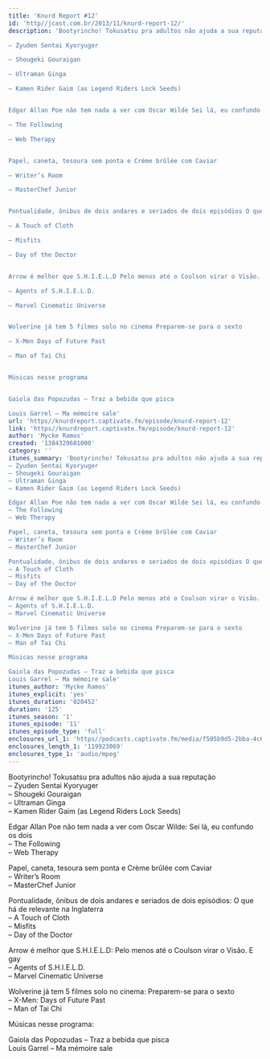 ```yaml
---
title: 'Knurd Report #12'
id: 'http//jcast.com.br/2013/11/knurd-report-12/'
description: 'Bootyrincho! Tokusatsu pra adultos não ajuda a sua reputação

– Zyuden Sentai Kyoryuger

– Shougeki Gouraigan

– Ultraman Ginga

– Kamen Rider Gaim (as Legend Riders Lock Seeds)


Edgar Allan Poe não tem nada a ver com Oscar Wilde Sei lá, eu confundo os dois

– The Following

– Web Therapy


Papel, caneta, tesoura sem ponta e Crème brûlée com Caviar

– Writer’s Room

– MasterChef Junior


Pontualidade, ônibus de dois andares e seriados de dois episódios O que há de relevante na Inglaterra

– A Touch of Cloth

– Misfits

– Day of the Doctor


Arrow é melhor que S.H.I.E.L.D Pelo menos até o Coulson virar o Visão. E gay

– Agents of S.H.I.E.L.D.

– Marvel Cinematic Universe


Wolverine já tem 5 filmes solo no cinema Preparem-se para o sexto

– X-Men Days of Future Past

– Man of Tai Chi


Músicas nesse programa


Gaiola das Popozudas – Traz a bebida que pisca

Louis Garrel – Ma mémoire sale'
url: 'https//knurdreport.captivate.fm/episode/knurd-report-12'
link: 'https//knurdreport.captivate.fm/episode/knurd-report-12'
author: 'Mycke Ramos'
created: '1384329601000'
category: ''
itunes_summary: 'Bootyrincho! Tokusatsu pra adultos não ajuda a sua reputação
– Zyuden Sentai Kyoryuger
– Shougeki Gouraigan
– Ultraman Ginga
– Kamen Rider Gaim (as Legend Riders Lock Seeds)

Edgar Allan Poe não tem nada a ver com Oscar Wilde Sei lá, eu confundo os dois
– The Following
– Web Therapy

Papel, caneta, tesoura sem ponta e Crème brûlée com Caviar
– Writer’s Room
– MasterChef Junior

Pontualidade, ônibus de dois andares e seriados de dois episódios O que há de relevante na Inglaterra
– A Touch of Cloth
– Misfits
– Day of the Doctor

Arrow é melhor que S.H.I.E.L.D Pelo menos até o Coulson virar o Visão. E gay
– Agents of S.H.I.E.L.D.
– Marvel Cinematic Universe

Wolverine já tem 5 filmes solo no cinema Preparem-se para o sexto
– X-Men Days of Future Past
– Man of Tai Chi

Músicas nesse programa

Gaiola das Popozudas – Traz a bebida que pisca
Louis Garrel – Ma mémoire sale'
itunes_author: 'Mycke Ramos'
itunes_explicit: 'yes'
itunes_duration: '020452'
duration: '125'
itunes_season: '1'
itunes_episode: '11'
itunes_episode_type: 'full'
enclosures_url_1: 'https//podcasts.captivate.fm/media/f505b9d5-2bba-4c67-a0aa-f21d2ebd79cb/hipcast-12771-u-391519-s-1-audio_tc.mp3'
enclosures_length_1: '119923069'
enclosures_type_1: 'audio/mpeg'
---
```

Bootyrincho! Tokusatsu pra adultos não ajuda a sua reputação  
– Zyuden Sentai Kyoryuger  
– Shougeki Gouraigan  
– Ultraman Ginga  
– Kamen Rider Gaim (as Legend Riders Lock Seeds)

Edgar Allan Poe não tem nada a ver com Oscar Wilde: Sei lá, eu confundo os dois  
– The Following  
– Web Therapy

Papel, caneta, tesoura sem ponta e Crème brûlée com Caviar  
– Writer’s Room  
– MasterChef Junior

Pontualidade, ônibus de dois andares e seriados de dois episódios: O que há de relevante na Inglaterra  
– A Touch of Cloth  
– Misfits  
– Day of the Doctor

Arrow é melhor que S.H.I.E.L.D: Pelo menos até o Coulson virar o Visão. E gay  
– Agents of S.H.I.E.L.D.  
– Marvel Cinematic Universe

Wolverine já tem 5 filmes solo no cinema: Preparem-se para o sexto  
– X-Men: Days of Future Past  
– Man of Tai Chi

Músicas nesse programa:

Gaiola das Popozudas – Traz a bebida que pisca  
Louis Garrel – Ma mémoire sale